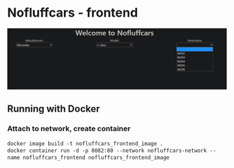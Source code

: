 # Nofluffcars - frontend

![Screenshot](https://github.com/mtx210/Nofluffcars-frontend/blob/master/src/assets/screen.jpg)

## Running with Docker

### Attach to network, create container
```
docker image build -t nofluffcars_frontend_image .
docker container run -d -p 8082:80 --network nofluffcars-network --name nofluffcars_frontend nofluffcars_frontend_image
```
